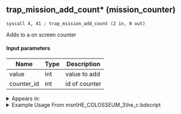 ## trap_mission_add_count* (mission_counter)

`syscall 4, 41 ; trap_mission_add_count (2 in, 0 out)`

Adds to a on screen counter

#### Input parameters
| Name | Type | Description
|------|------|------------
| value   | int   | value to add
| counter_id   | int   | id of counter




<details>
	<summary>Appears in:</summary>
| filename | Entity (obj)
|----------|-------------
| msn\HE_COLOSSEUM_3\he_c.bdscript       |           
| msn\HE_COLOSSEUM_7\he_c.bdscript       |           
| msn\HE_COLOSSEUM_8_TIT\he_c.bdscript       |           
| msn\HE_COL_4_3\he_c.bdscript       |           
| msn\HE_COL_4_7\he_c.bdscript       |           
| msn\HE_COL_8TI_BOSS\he_c.bdscript       |           
| msn\NM00_MS202\nm00.bdscript       |           
| msn\NM09_SKATE_01\nm09.bdscript       |           
| msn\TT07_SKATE_01\tt07.bdscript       |           
| obj\N_CM020_BTL\n_cm.bdscript       | ((N) Lexaeus (BTL) (CM))          
| obj\N_CM040_BTL\n_cm.bdscript       | ((N) Vexen (BTL) (CM))          

</details>

<details>
	<summary>Example Usage From msn\HE_COLOSSEUM_3\he_c.bdscript</summary>
```plaintext
L50:
 jz L64
 pushFromFSp 0
 syscall 2, 46 ; trap_damage_damage (1 in, 1 out)
 neg 
 pushImm 2
 syscall 4, 41 ; trap_mission_add_count (2 in, 0 out)
 jmp L64
```
</details>

